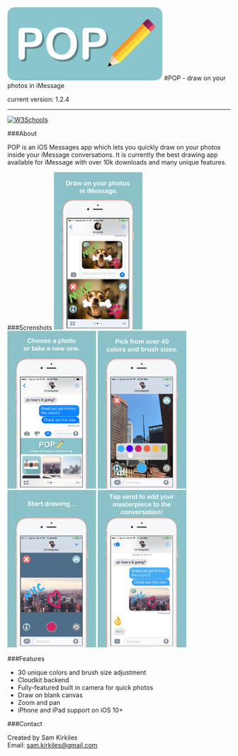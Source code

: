 <img src="https://github.com/SamKirkiles/pop/blob/master/Screenshots/LogoBannerLarge.png" width="350">
#POP - draw on your photos in iMessage

current version: 1.2.4
___

<a href="https://itunes.apple.com/us/app/pop-draw-on-your-photos-for/id1147420399?ls=1&mt=8">
<img border="0" alt="W3Schools" src="http://i.imgur.com/qNYiZuk.png" width="200"></a>

###About

POP is an iOS Messages app which lets you quickly draw on your photos inside your iMessage conversations. It is currently the best drawing app available for iMessage with over 10k downloads and many unique features.

###Screnshots 
<img src="https://github.com/SamKirkiles/pop/blob/master/Screenshots/Screenshot1.png" width="200">
<img src="https://github.com/SamKirkiles/pop/blob/master/Screenshots/Screenshot2.png" width="200">
<img src="https://github.com/SamKirkiles/pop/blob/master/Screenshots/Screenshot3.png" width="200">
<img src="https://github.com/SamKirkiles/pop/blob/master/Screenshots/Screenshot4.png" width="200">
<img src="https://github.com/SamKirkiles/pop/blob/master/Screenshots/Screenshot5.png" width="200">

###Features

* 30 unique colors and brush size adjustment
* Cloudkit backend
* Fully-featured built in camera for quick photos
* Draw on blank canvas
* Zoom and pan
* iPhone and iPad support on iOS 10+

###Contact

Created by Sam Kirkiles  
Email: sam.kirkiles@gmail.com
